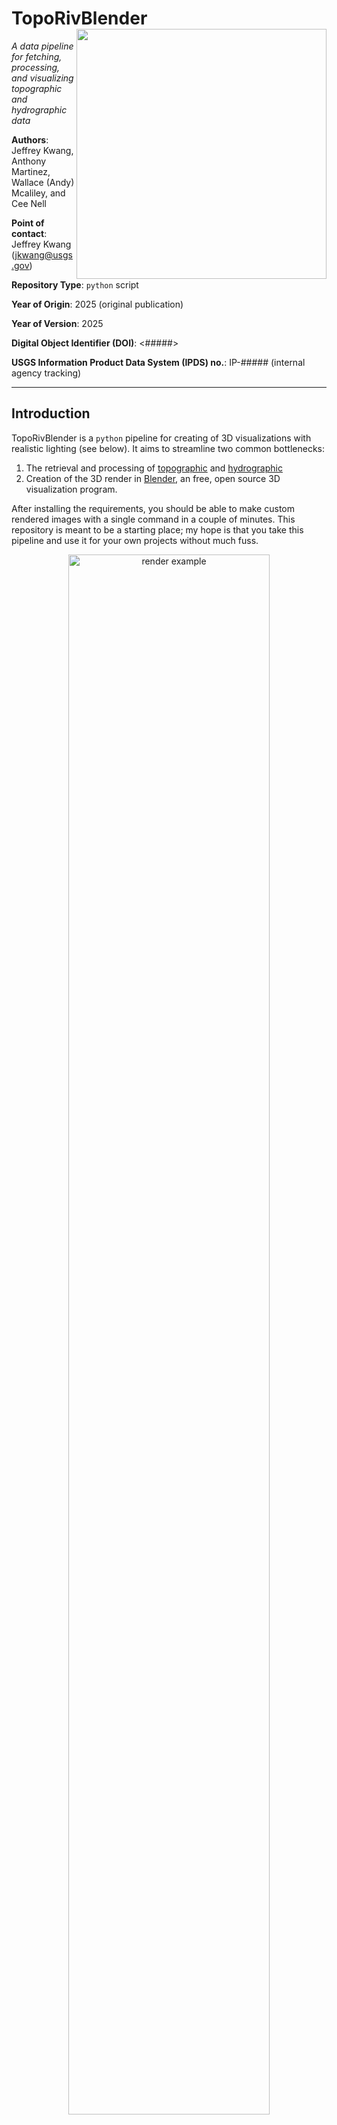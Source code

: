 # TopoRivBlender <img src="images/render_thumbnail.png" align="right" alt="" width="400" />

*A data pipeline for fetching, processing, and visualizing topographic and hydrographic data*

**Authors**: Jeffrey Kwang, Anthony Martinez, Wallace (Andy) Mcaliley, and Cee Nell

**Point of contact**: Jeffrey Kwang ([jkwang\@usgs.gov](mailto:jkwang@usgs.gov))

**Repository Type**: `python` script

**Year of Origin**: 2025 (original publication)

**Year of Version**: 2025

**Digital Object Identifier (DOI)**: <#####>

**USGS Information Product Data System (IPDS) no.**: IP-##### (internal agency tracking)

------------------------------------------------------------------------

## Introduction

TopoRivBlender is a `python` pipeline for creating of 3D visualizations with realistic lighting (see below). It aims to streamline two common bottlenecks:

1. The retrieval and processing of [topographic](https://www.usgs.gov/faqs/what-a-digital-elevation-model-dem) and [hydrographic](https://www.usgs.gov/faqs/what-national-hydrography-dataset-nhd#:~:text=The%20National%20Hydrography%20Dataset%20(NHD)%20is%20a%20digital%20vector%20dataset,%2C%20streams%2C%20rivers%2C%20canals%2C)
2. Creation of the 3D render in [Blender](https://www.blender.org/download/), an free, open source 3D visualization program.

After installing the requirements, you should be able to make custom rendered images with a single command in a couple of minutes. This repository is meant to be a starting place; my hope is that you take this pipeline and use it for your own projects without much fuss.

<div align="center">
    <img src="images/render_02050302.png" alt="render example" width="80%">
    <p> <b>Figure 1</b>: <em>Example render of Upper Juniata in Central Pennsylvania using USGS 3DEP 10m (HUC: 02050302).</em></p>
</div>

### Setup:

#### Install dependencies

##### For MacOS and Linux

1. Install [homebrew](https://brew.sh/)
2. Install [Miniforge](https://github.com/conda-forge/miniforge), with `brew install --cask miniforge`
3. Install [Blender](https://www.blender.org/download/)
4. Check that you can access both `conda` and `Blender` by typing them in the terminal.

##### For Windows
1. Install [Git Bash](https://git-scm.com/downloads)
2. Install [Miniforge](https://github.com/conda-forge/miniforge)
    - Open the `Miniforge Prompt`
    - Execute `conda init bash`
    - After running the command, you should see that the code modified the `~/.bash_profile`. This will allow you to use the `conda` command in Git Bash.
3. Install [Blender](https://www.blender.org/download/)
    - NOTE: Be sure to note where Blender is installed.
    - At this time, 4.4 is the latest version and it installed on in `C:\Program Files\Blender Foundation\Blender 4.4`.
4. Add Blender command to `PATH` by editing the `~/.bashrc`
    - Open Git Bash
    - Edit the file with `nano ~/.bashrc`
    - Paste `export PATH=$PATH:"/c/Program Files/Blender Foundation/Blender 4.4"`. NOTE: Adjust the directory based on where Blender installed on your machine. Also make sure to adjust the version number accordingly.
5. Check that you can access both `conda` and `Blender` by typing them in Git Bash.

#### Get an API key from OpenTopography

4. Request an API Key from [Open Topography](https://opentopography.org/blog/introducing-api-keys-access-opentopography-global-datasets)
5. Create a .txt file named opentopography_api_key.txt in `path/to/topo-riv-blender` and paste your api key in it.

#### Set up the conda environment

6. In the terminal (or Miniforge Prompt in Windows) change directories to the project directory with `cd path/to/topo-riv-blender`
7. Create the `conda` environment with the `environment.yaml` file.
    Run `conda env create -f environment.yaml`
8. Activate the conda environment.
    Run `conda activate topo-riv-blender`

## How does it work?

To make a rendered image, this code requires a single command: `snakemake --cores 1` (while inside the `topo-riv-blender` directory). This command will build a `snakemake` pipeline ([documents](https://snakemake.readthedocs.io/en/stable/)) that will run all the modules required to retrieve the data, process the data, and render the data using a single core (`--cores 1`). When running the `snakemake --cores 1` command, `snakemake` assumes there will be a file named `Snakefile`. This file contains an example pipeline workflow that generates rendered images of 3DEP 10m USGS digital elevation models and NHD lines for a user-defined Hydrologic Unit Code ([HUC](https://water.usgs.gov/GIS/huc.html)). Use this [link](https://www.usgs.gov/faqs/how-can-i-find-huc-hydrologic-unit-code-stream-how-can-i-find-namelocation-stream-using-huc) to find a HUC you'd like to explore. Below, we will detail what the pipeline actually does.

**Note**: `snakemake` is great at parallelizing code, i.e., using `snakemake --cores all`; however, using multiple cores to render multiple topographies is not generally recommended. Rendering is quite GPU/CPU intensive.

#### `snakemake`

1. `snakemake` looks for the parameters file, `blender_parameters/blender_params_auto.py`. This file contains information on the type of data source to use for the digital elevation models, the colors of the objects in the render, and the camera/render settings in Blender. These defaults are a good starting place, but you may want to adjust things later.
2. In the `Snakefile`, we specify many **rules**, which are steps in the code. For each rule, a subcommand is executed to take specified input files and make output files.
3. The first rule, `rule all`, is a special rule. This is the final expected output that we want the `snakemake` pipeline to make. In the `Snakefile`, the final outputs are the rendered images `phase_2_visualize/out/render_140100.png`, `phase_2_visualize/out/render_02050302.png`, and `phase_2_visualize/out/render_070400030309.png`. When you run `snakemake --cores 1`, `snakemake` will recognize that these images do not exist and will then work backwards to find all the inputs necessary to make them. If those inputs don't exist, it keeps working backwards until it has everything it needs.

In the example below, we will explain the workflow for making ***Figure 1*** (HUC8: 02050302, the Upper Juniata in Central Pennsylvania). This workflow is executed by running: `snakemake --cores 1 phase_2_visualize/out/render_02050302.png`. On my MacBook Pro (M2 Max chip) the pipeline took ~2 minutes to run. Depending on your specific hardware a single fetch, process, and render step should not take longer than 5 minutes. For other HUCs, you can specify snakemake to make a rendered image of a HUC like this, but alternatively, you can change the list of outputs in `rule all` in the `Snakefile`. **Note**: For clarity, some of the additional parameters and files are omitted from the description below.

<div align="center">
    <img src="images/dag_readme.png" alt="render example of HUC 02050302" width="50%">
    <p> <b>Figure 2</b>: <em> The Directed Acyclic Graph of the TopoRivBlender workflow for generating the render of HUC: 02050302.</em></p>
</div>
   
#### Phase 1: Fetching

##### rule get_wdb:
- *Description*: Downloads a shapefile of the HUC boundary
- *Parameters*: HUC8 - `02050302`
- *Output*: `phase_0_fetch/out/02050302/extent.shp`

##### rule get_nhd1:
- *Description*: Downloads [NHD](https://www.usgs.gov/national-hydrography/national-hydrography-dataset) flowline data within the extent 
- *Input*: `phase_0_fetch/out/02050302/extent.shp`
- *Output*: `phase_0_fetch/out/02050302/rivers.shp`

##### rule get_nhd2:
- *Description*: Downloads [NHD](https://www.usgs.gov/national-hydrography/national-hydrography-dataset) waterbody data within the extent 
- *Input*: `phase_0_fetch/out/02050302/extent.shp`
- *Output*: `phase_0_fetch/out/02050302/waterbody.shp`

##### rule download_dem:
- *Description*: Downloads a digital elevation model within the extent 
- *Parameters*: Data Type - `USGS 10m 3DEP`
- *Input*: `phase_0_fetch/out/02050302/extent.shp`
- *Output*: `phase_0_fetch/out/02050302/dem.tif`

#### Phase 2: Processing

##### rule create_heightmap_texturemap:
- *Description*: Creates a grayscale height map and texture map for Blender to render. The height map is used to determine how high the landscape should be in the render, and the texture map determines the color of the landscape.
- *Parameters*: `blender_parameters/blender_params_auto.py`
- *Input**: [`phase_0_fetch/out/02050302/extent.shp`, `phase_0_fetch/out/02050302/rivers.shp`, `phase_0_fetch/out/02050302/waterbody.shp`, `phase_0_fetch/out/02050302/dem.tif`]
- *Output*: [`phase_1_process/out/02050302/heightmap.tif`, `phase_1_process/out/02050302/texturemap.tif`]

<div align="center">
    <img src="images/02050302/heightmap.png" alt="height map example" width="40%">
    <p> <b>Figure 3</b>: <em>Example height map of Upper Juniata in Central Pennsylvania using USGS 3DEP 10m (HUC: 02050302). Dark shades are low elevation, and lighter shades are higher elevation.</em></p>
</div>

<div align="center">
    <img src="images/02050302/texturemap.png" alt="texture map example" width="40%">
    <p> <b>Figure 4</b>: <em>Example texture map of Upper Juniata in Central Pennsylvania using USGS 3DEP 10m (HUC: 02050302).</em></p>
</div>

#### Phase 3: Visualizing

##### rule render:
- *Description*: Using the height map and texture map, Blender sets up the scene (topography, lighting, and camera) and renders a photorealistic image.
- *Parameters*: `blender_parameters/blender_params_auto.py`
- *Input*: [`phase_1_process/out/02050302/heightmap.tif`, `phase_1_process/out/02050302/texturemap.tif`]
- *Output*: `phase_2_visualize/out/render_02050302.png`

<div align="center">
    <img src="images/render_02050302.png" alt="render example of HUC 02050302"  width="50%">
    <p> <b>Figure 5</b> (same as Figure 1): <em>Example render of Upper Juniata in Central Pennsylvania using USGS 3DEP 10m (HUC: 02050302)</em></p>
</div>

## The parameters file

A parameters file is saved in the `blender_parameters` folder and contains many of the options that determine the look of your final render.

#### Data Management
- `data_product`: The data product to be downloaded from Open Topography's [API](https://opentopography.org/blog/introducing-api-keys-access-opentopography-global-datasets). `/API/usgsdem` for USGS DEMs and `/API/global` for global DEMs.
- `dem_product`: The specific DEM product to be downloaded. Use `auto` to have the code automatically determine the coarsest DEM that will still maintain good image fidelity.
- `nhd_flowline`: The flowline (rivers) resolution `flowline_mr` (medium resolution) or `flowline_hr` (high resolution). Use `flowline_auto` to have the code automatically determine which resolution to use. It will try to balance between too much and too little detail.
- `nhd_waterbody`: The waterbody (lakes, reservoirs, ponds, etc.) resolution `waterbody_mr` (medium resolution) or `waterbody_hr` (high resolution).  Use `waterbody_auto` to have the code automatically determine which resolution to use.
- `buffer`: A percentage that makes a buffer around the area of interest based on the percentage of height and width of the bounding box. This downloads extra data to ensure no missing data occurs near the edges of the download area. Default is 1%.

#### Map Visualization
- `background_color`: The rgba color of the surrounding background of the render.
- `wall_color`: If you can see the edge of the topography, this will be the wall color.
- `river_color`: The rgba color of the rivers and water bodies.
- `topo_cmap`: The [matplotlib colormap](https://matplotlib.org/stable/gallery/color/colormap_reference.html) used to color the topography.
- `topo_cstops`: You can specify a custom colormap for topography by setting a number of colors in sequence. By default, these colors are assumed to be evenly spaced and linearly interpolated in between the stops. For example, if you specified a list, \[[0,0,0,0], [255,255,255]], you would get a black to white gray color ramp. See example in `blender_parameters/blender_params/contour.py`
- `topo_nstops`:  If you want to specify the 8-bit locations of the color stops, you can with this list. See example in `blender_parameters/blender_params/global.py`.

#### Render hardware
- `GPU_boolean`: Set to `True` if you have a powerful GPU to run the render engine. CPU rendering works fine, but GPU rendering could be faster.

#### Blender scene
- `plane_size`: This is length of the major axis of the topographic plane in meters. We are making this landscape miniature (1-meter long) to ensure the topography and camera placement are consistent.
- `number_of_layers`: Number of additional data layers. `0` for just topography. See more info in `additional_parameters.md`.

#### Camera settings
- `view_transform`: Determines how color is [managed](https://docs.blender.org/manual/en/latest/render/color_management.html) in the render. Use `Filmic` For more realistic colors, and `Standard` for less dynamic range.
- `exposure`: Camera exposure setting to change brightness of image; applies a multiple to the pixel values.
- `gamma`: Gamma correction for image to change brightness of image; applies an exponent to the pixel values.
- `camera_type`: `orthogonal` or `perspective`. `perspective` gives a more realistic viewpoint, and `orthgonal` gives more of a miniature effect. I like `orthogonal` most times.
- `ortho_scale` (when `camera_type = orthogonal` only): Orthogonal scale. Increase this value to zoom out.
- `focal_length` (when `camera_type = perspective` only): Focal length of the lens in millimeters, increase this value to zoom in.
- `camera_distance`: Distance the camera is from the topography's center in meters.
- `camera_tilt`: Degrees the camera is tilted from horizontal. 0 degrees is a profile view, and 90 degrees is a planform view.
- `camera_rotation`: Degrees the camera is rotated clockwise around the topography. 0 degrees is North facing, 90 degrees is East facing, 180 degrees is South facing, and 270 degrees is West facing.
- `shift_x`: Distance in meters to shift the camera in the horizontal direction.
- `shift_y`: Distance in meters to shift the camera in the vertical direction.
- `use_depth_of_field`: Allows for a depth of field effect when parts outside of the focal plane are out of focus.
- `dof_distance`: Distance between the camera and the focal plane in meters.
- `f_stop`: Size of aperture of camera. Lower it to have a shallow depth of field; i.e. only a thin area is in focus. Raise it to have a wider depth of field to make more in focus.

#### Sun settings
- `sun_tilt`: Degrees that the sun is from horizontal. Also called the altitude angle. Default is 45 degrees, camera is tilted downward 45 degrees.
- `sun_rotation`: Degrees that the sun rotated clockwise from North. Also called the azimuth angle. Default is 180 degrees, camera facing North.
- `sun_strength`: Sun strength in Watts per square meter. Default is 1.0. If adjustment is needed, I'd recommend changing it within the Blender GUI. The final image is quite sensitive to this value.
- `sun_intensity`: Blender says this is a multiplier for sun disc lighting [[Documentation](https://docs.blender.org/manual/en/4.2/render/shader_nodes/textures/sky.html)]. I'm not sure what this means, but higher means brighter. Default is 0.5. Like `sun_strength`, I'd recommend changing it within the Blender GUI. 

#### Landscape representation
- `min_res`: The minimum resolution of the minor axis of the height and texture map. This partial sets the detail of the height map and texture map. `2000` is a good starting point. Increasing this will give finer detail but is more computationally expensive to run.
- `number_of_subdivisions`: The number of subdivisions on the plane to represent the topography. This essentially determines the number of polygon faces. This should also be set around `2000` but feel free to increase this to get finer detail.
- `exaggeration`: The vertical exaggeration factor. Play around this number for more dramatic or muted topography. `auto` will have the code set it automatically if you don't know what to choose. Look in the `blender` output to see what value the code used.
- `displacement_method`: How the topography is drawn in blender. Default is `DISPLACEMENT`, but you can use `BOTH` to have more exaggerated, but somewhat fake, shadows.

#### Render settings
- `res_x`: Horizontal resolution of the rendered image. ~`2000` is a nice start, but increase this if you want more detail, but be prepared to wait!
- `res_y`: Vertical resolution of the rendered image.
- `samples`: Number of samples blender uses to get a representation of the lighting and shadows. `10` works well, but increase this for better light representation. Lower it to get faster renders but less accurate lighting.

## Frequently Asked Questions (that I made up)

#### How do I render a different HUC, say HUC8: 14010001?
- Like this: `snakemake --cores 1 phase_2_visualize/out/render_14010001.png` or you can change the filenames in `rule all`.

<div align="center">
    <img src="images/render_14010001.png" alt="render example of HUC 14010001"  width="50%">
    <p> <b>Figure 6</b>: <em>Example render of HUC: 14010001.</em></p>
</div>

#### How do I render multiple HUCs renders, say HUC8: 14010002 and 14010003?
- Like this: `snakemake --cores 1 phase_2_visualize/out/render_14010002.png phase_2_visualize/out/render_14010003.png` or you can change the filenames in `rule all`.

<div align="center">
    <img src="images/render_14010002.png" alt="render example of HUC 14010002" width="50%">
    <p> <b>Figure 7</b>: <em>Example render of HUC: 14010002.</em></p>
</div>

<div align="center">
    <img src="images/render_14010003.png" alt="render example of HUC 1401000" width="50%">
    <p> <b>Figure 8</b>: <em>Example render of HUC: 14010003.</em></p>
</div>

#### How do I render multiple HUCs together in one render, say HUC8: 14010001, 14010002, and 14010003?
- Like this: `snakemake --cores 1 phase_2_visualize/out/render_14010001and14010002and14010003.png` or you can change the filenames in `rule all`.
  
<div align="center">
    <img src="images/render_14010001and14010002and14010003.png" alt="render example HUC 14010001 + 14010002 + 14010003" width="50%">
    <p> <b>Figure 9</b>: <em>Example combined render of HUCs: 14010001, 14010002, and 14010003.</em></p>
</div>

#### Can I download topographic data outside of the United States?
- Yes! [Open Topography](https://opentopography.org/) can retrieve topographic data from many different sources. You can see the list from their [API](https://portal.opentopography.org/apidocs/). Access to USGS 3DEP 10m and 30m is readily accessible by the general public; however, access to the USGS 3DEP 1m data requires a paid plan or a .edu email address. An example snakefile, `Snakefile_global`, contains a workflow for using Copernicus 90 Global DEM. There are also datasets that include combined topography and bathymetry.

 #### What resolution should I use?
 - You should minimize the use of large, high-resolution datasets if you do not need it. For large regions, you will likely see diminishing returns for higher-resolution topography. With high-resolution topography, there may be multiple topographic data points hidden within a single rendered pixel, which the viewer would be unable to see, even when zoomed in fully. 
  
#### Do I need to specify a HUC?
- No, you do not. I have also created a workflow example where you can download topography based on a bounding box. For this workflow, you specify the longitude/latitude pair for the upper-left and lower-right corners of the bounding box. The workflow can be found here: `snakemake --cores 1 -s Snakefile_contour`. Note, here the `-s` flag allows you to specify a different `snakemake` workflow contained the snakefile, `Snakefile_contour`.

#### How much can I customize my renders with this pipeline?
- While I encourage you to fork your own version of this code to start playing with Blender, you can still make some neat renders with the pipeline in its current state. This is the output of `snakemake --cores 1 -s Snakefile_contour`:
  
<div align="center">
    <img src="images/render_columbiariver.png" alt="render custom example of the columbia river" width="100%">
    <p> <b>Figure 10</b>: <em>Example custom render of the Columbia River.</em></p>
</div>

- This is the output of `snakemake --cores 1 -s Snakefile_global`:

<div align="center">
    <img src="images/render_mtfuji.png" alt="render custom example of the mt. fuji" width="100%">
    <p> <b>Figure 11</b>: <em>Example custom render of Mt. Fuji.</em></p>
</div>

#### Can I add more than one layer/surface?
- Topography is one just one surface, but what if there is another layer/surface that you would like to render (e.g., ice, water)? Below is an example where, we add a flat surface to represent the water surface on Lake Baikal located in Siberia, Russia.
- OpenTopgraphy gives you access to the global dataset, Global Bathymetry SRTM15+ V2.1 500m, which contains bathymetry.
- You can create this render with `snakemake --cores 1 -s Snakefile_lake`.

<div align="center">
    <img src="images/render_lakebaikal.png" alt="render custom example of lake baikal" width="50%">
    <p> <b>Figure 12</b>: <em>Example custom render of Lake Baikal.</em></p>
</div>

#### How do I iterate and improve my renders efficiently?
- Let's say you used the pipeline to fetch all the data and processed the height and texture map. You rendered the data in Blender, but you don't like the way the topography looks. Maybe you want to have the lighting from a different angle. You could change the settings and then re-render the scene, but that could take a few minutes to re-render. A faster way to tweak these sorts of settings is to use the Blender GUI. By default, the `Snakefile` uses Blender with the background flag `-b`, which uses Blender without the GUI. Remove the the `-b` flag, and your shell command in the `Snakefile` should look like this:
```python
    "Blender -P phase_2_visualize/src/render.py -- "
    "{input.blender_params} "
    "{input.dimensions_file} {input.heightmap_file} {input.texturemap_file} {input.apronmap_file} NULL "
    "{output.output_file} "
```
- Below, we will show you how to modify the final render in the `Snakefile_contour` workflow. After running `snakemake --cores 1 -s Snakefile_contour`, a Blender window will automatically open. You will greeted with the following window:

<div align="center">
    <img src="images/blender_ui.png" alt="adjusting the exaggeration in realtime" width="100%">
    <p> <b>Figure 13</b>: <em>The Blender GUI. (A) The 3D viewport of the camera. (B) Use these options to view a non-rendered view (left) or a rendered view (right). (C) The scene collection containing the different objects and the camera. (D) The properties of the scene. Screenshot shows the properties for the location, rotation, and scale of the topography.</em></p>
</div>

- In the Blender properties (D), you can adjust the location, rotation, and scale of the topography, adjust the camera settings and orientation, modify the lighting of the scene, and more. Use the `Material Preview` mode (B) when adjusting the geometric properties. The changes that you make will instantly show in the 3D viewport (A). 

<div align="center">
    <img src="images/exagg_mod.gif" alt="adjusting the exaggeration in realtime" width="50%">
    <p> <b>Figure 14</b>: <em>Adjusting the scale of the topography with the Blender GUI.</em></p>
</div>

- The GIF above does not look nearly as pretty as the final rendered image [Figure 10]. That's because the scene has not been rendered. To see a preview of what the render may look like, select the `Rendered` mode (B). Adjusting the lighting with the Blender GUI requires you to wait a few seconds for to re-render the scene. The image becomes fuzzy because there a too few samples to render the whole image. Over time, with more samples, the render becomes clearer.

<div align="center">
    <img src="images/light_mod.gif" alt="adjusting the lighting in realtime" width="50%">
    <p> <b>Figure 15</b>: <em>Adjusting the lighting with the Blender GUI.</em></p>
</div>

- Make sure to take note of the adjustments that you made and record them in the parameters `.py` files in the `blender_parameters` folder. Replace the `-b` in the `Snakefile` and use the pipeline to re-render the scene to get you updated image. You can either delete the rendered image to get the pipeline to re-render or force it to create it. For the contoured image of the Columbia River, you would need to run the following command: `snakemake --cores 1 -s Snakefile_contour phase_2_visualize/out/render_columbiariver.png --force`.

## Main libraries used in this pipeline
A more extensive list can be found in `environment.yaml`, but I would like to highlight the following:
- `gdal` - used to manage, merge, and project raster topographic data
- `geopandas` - used to manage, project, and plot shapefile data
- `pynhd` - used to download nhd flowline and waterbody data
- `pygeohydro` - used to download HUC water boundaries
- `bmi-topography` - used to download DEMs from [OpenTopography's API](https://opentopography.org/)

## Contain Information

If you have questions about this software, please contact Jeffrey Kwang at <jkwang@usgs.gov>.

## Disclaimer
This software is preliminary or provisional and is subject to revision. It is being provided to meet the need for timely best science. The software has not received final approval by the U.S. Geological Survey (USGS). No warranty, expressed or implied, is made by the USGS or the U.S. Government as to the functionality of the software and related material nor shall the fact of release constitute any such warranty. The software is provided on the condition that neither the USGS nor the U.S. Government shall be held liable for any damages resulting from the authorized or unauthorized use of the software.